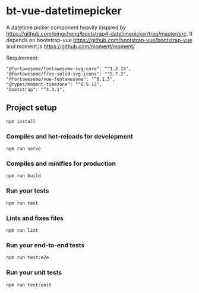 # bt-vue-datetimepicker


A datetime picker component heavily inspired by https://github.com/pingcheng/bootstrap4-datetimepicker/tree/master/src.
It depends on bootstrap-vue https://github.com/bootstrap-vue/bootstrap-vue
and moment.js https://github.com/moment/moment/

Requirement:

    "@fortawesome/fontawesome-svg-core": "^1.2.15",
    "@fortawesome/free-solid-svg-icons": "^5.7.2",
    "@fortawesome/vue-fontawesome": "^0.1.5",
    "@types/moment-timezone": "^0.5.12",
    "bootstrap": "^4.3.1",



## Project setup
```
npm install
```

### Compiles and hot-reloads for development
```
npm run serve
```

### Compiles and minifies for production
```
npm run build
```

### Run your tests
```
npm run test
```

### Lints and fixes files
```
npm run lint
```

### Run your end-to-end tests
```
npm run test:e2e
```

### Run your unit tests
```
npm run test:unit
```

